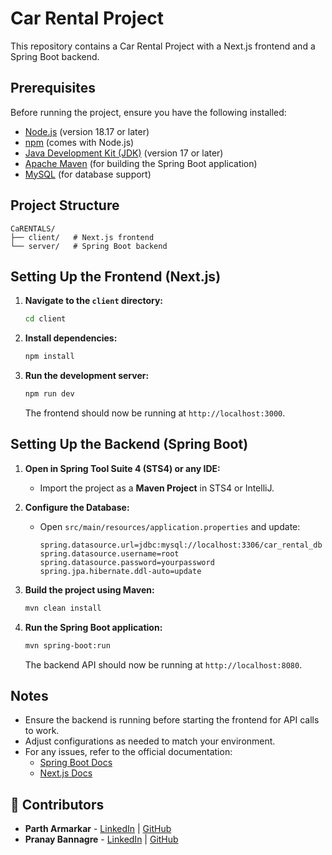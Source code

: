 # Car Rental Project

This repository contains a Car Rental Project with a Next.js frontend and a Spring Boot backend.

## Prerequisites
Before running the project, ensure you have the following installed:

- [Node.js](https://nodejs.org/) (version 18.17 or later)
- [npm](https://www.npmjs.com/) (comes with Node.js)
- [Java Development Kit (JDK)](https://www.oracle.com/java/technologies/javase-jdk17-downloads.html) (version 17 or later)
- [Apache Maven](https://maven.apache.org/) (for building the Spring Boot application)
- [MySQL](https://dev.mysql.com/downloads/) (for database support)

## Project Structure
```
CaRENTALS/
├── client/   # Next.js frontend
└── server/   # Spring Boot backend
```

## Setting Up the Frontend (Next.js)

1. **Navigate to the `client` directory:**
   ```bash
   cd client
   ```

2. **Install dependencies:**
   ```bash
   npm install
   ```

3. **Run the development server:**
   ```bash
   npm run dev
   ```
   The frontend should now be running at `http://localhost:3000`.

## Setting Up the Backend (Spring Boot)

1. **Open in Spring Tool Suite 4 (STS4) or any IDE:**
   - Import the project as a **Maven Project** in STS4 or IntelliJ.
   
2. **Configure the Database:**
   - Open `src/main/resources/application.properties` and update:
     ```properties
     spring.datasource.url=jdbc:mysql://localhost:3306/car_rental_db
     spring.datasource.username=root
     spring.datasource.password=yourpassword
     spring.jpa.hibernate.ddl-auto=update
     ```

3. **Build the project using Maven:**
   ```bash
   mvn clean install
   ```

4. **Run the Spring Boot application:**
   ```bash
   mvn spring-boot:run
   ```
   The backend API should now be running at `http://localhost:8080`.

## Notes
- Ensure the backend is running before starting the frontend for API calls to work.
- Adjust configurations as needed to match your environment.
- For any issues, refer to the official documentation:
  - [Spring Boot Docs](https://docs.spring.io/spring-boot/docs/current/reference/html/getting-started.html)
  - [Next.js Docs](https://nextjs.org/docs/getting-started)

## 👥 Contributors

- **Parth Armarkar** - [LinkedIn](http://www.linkedin.com/in/parth-armarkar-052551289) | [GitHub](https://github.com/Parth-GECA-IT)
- **Pranay Bannagre** - [LinkedIn](https://in.linkedin.com/in/pranay-bannagare-b69b76260) | [GitHub](https://github.com)